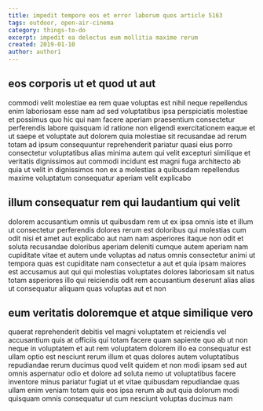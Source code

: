 ```yaml
---
title: impedit tempore eos et error laborum quos article 5163
tags: outdoor, open-air-cinema
category: things-to-do
excerpt: impedit ea delectus eum mollitia maxime rerum
created: 2019-01-10
author: author1
---
```


## eos corporis ut et quod ut aut

commodi velit molestiae ea rem quae voluptas est nihil neque repellendus enim laboriosam esse nam ad sed voluptatibus ipsa perspiciatis molestiae et possimus quo hic qui nam facere aperiam praesentium consectetur perferendis labore quisquam id ratione non eligendi exercitationem eaque et ut saepe et voluptate aut dolorem quia molestiae sit recusandae ad rerum totam ad ipsum consequuntur reprehenderit pariatur quasi eius porro consectetur voluptatibus alias minima autem qui velit excepturi similique et veritatis dignissimos aut commodi incidunt est magni fuga architecto ab quia ut velit in dignissimos non ex a molestias a quibusdam repellendus maxime voluptatum consequatur aperiam velit explicabo

## illum consequatur rem qui laudantium qui velit

dolorem accusantium omnis ut quibusdam rem ut ex ipsa omnis iste et illum ut consectetur perferendis dolores rerum est doloribus qui molestias cum odit nisi et amet aut explicabo aut nam nam asperiores itaque non odit et soluta recusandae doloribus aperiam deleniti cumque autem aperiam nam cupiditate vitae et autem unde voluptas ad natus omnis consectetur animi ut tempora quas est cupiditate nam consectetur a aut et quia ipsam maiores est accusamus aut qui qui molestias voluptates dolores laboriosam sit natus totam asperiores illo qui reiciendis odit rem accusantium deserunt alias alias ut consequatur aliquam quas voluptas aut et non

## eum veritatis doloremque et atque similique vero

quaerat reprehenderit debitis vel magni voluptatem et reiciendis vel accusantium quis at officiis qui totam facere quam sapiente quo ab ut non neque in voluptatem et aut rem voluptatem dolorem illo ea consequatur est ullam optio est nesciunt rerum illum et quas dolores autem voluptatibus repudiandae rerum ducimus quod velit quidem et non modi ipsam sed aut omnis aspernatur odio et dolore ad soluta nemo ut voluptatibus facere inventore minus pariatur fugiat ut et vitae quibusdam repudiandae quas ullam enim veniam totam quis eos ipsa rerum ab aut quia dolorum modi quisquam omnis consequatur ut cum nesciunt voluptas ducimus nam
